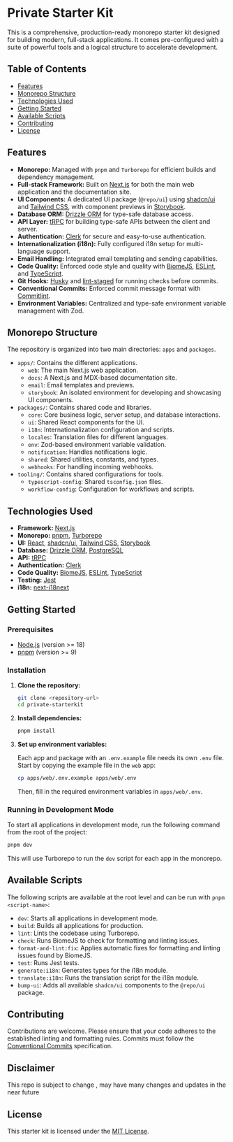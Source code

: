 # Private Starter Kit

This is a comprehensive, production-ready monorepo starter kit designed for building modern, full-stack applications. It comes pre-configured with a suite of powerful tools and a logical structure to accelerate development.

## Table of Contents

- [Features](#features)
- [Monorepo Structure](#monorepo-structure)
- [Technologies Used](#technologies-used)
- [Getting Started](#getting-started)
- [Available Scripts](#available-scripts)
- [Contributing](#contributing)
- [License](#license)

## Features

- **Monorepo:** Managed with `pnpm` and `Turborepo` for efficient builds and dependency management.
- **Full-stack Framework:** Built on [Next.js](https://nextjs.org/) for both the main web application and the documentation site.
- **UI Components:** A dedicated UI package (`@repo/ui`) using [shadcn/ui](https://ui.shadcn.com/) and [Tailwind CSS](https://tailwindcss.com/), with component previews in [Storybook](https://storybook.js.org/).
- **Database ORM:** [Drizzle ORM](https://orm.drizzle.team/) for type-safe database access.
- **API Layer:** [tRPC](https://trpc.io/) for building type-safe APIs between the client and server.
- **Authentication:** [Clerk](https://clerk.com/) for secure and easy-to-use authentication.
- **Internationalization (i18n):** Fully configured i18n setup for multi-language support.
- **Email Handling:** Integrated email templating and sending capabilities.
- **Code Quality:** Enforced code style and quality with [BiomeJS](https://biomejs.dev/), [ESLint](https://eslint.org/), and [TypeScript](https://www.typescriptlang.org/).
- **Git Hooks:** [Husky](https://typicode.github.io/husky/) and [lint-staged](https://github.com/okonet/lint-staged) for running checks before commits.
- **Conventional Commits:** Enforced commit message format with [Commitlint](https://commitlint.js.org/).
- **Environment Variables:** Centralized and type-safe environment variable management with Zod.

## Monorepo Structure

The repository is organized into two main directories: `apps` and `packages`.

-   `apps/`: Contains the different applications.
    -   `web`: The main Next.js web application.
    -   `docs`: A Next.js and MDX-based documentation site.
    -   `email`: Email templates and previews.
    -   `storybook`: An isolated environment for developing and showcasing UI components.
-   `packages/`: Contains shared code and libraries.
    -   `core`: Core business logic, server setup, and database interactions.
    -   `ui`: Shared React components for the UI.
    -   `i18n`: Internationalization configuration and scripts.
    -   `locales`: Translation files for different languages.
    -   `env`: Zod-based environment variable validation.
    -   `notification`: Handles notifications logic.
    -   `shared`: Shared utilities, constants, and types.
    -   `webhooks`: For handling incoming webhooks.
-   `tooling/`: Contains shared configurations for tools.
    -   `typescript-config`: Shared `tsconfig.json` files.
    -   `workflow-config`: Configuration for workflows and scripts.

## Technologies Used

-   **Framework:** [Next.js](https://nextjs.org/)
-   **Monorepo:** [pnpm](https://pnpm.io/), [Turborepo](https://turbo.build/)
-   **UI:** [React](https://react.dev/), [shadcn/ui](https://ui.shadcn.com/), [Tailwind CSS](https://tailwindcss.com/), [Storybook](https://storybook.js.org/)
-   **Database:** [Drizzle ORM](https://orm.drizzle.team/), [PostgreSQL](https://www.postgresql.org/)
-   **API:** [tRPC](https://trpc.io/)
-   **Authentication:** [Clerk](https://clerk.com/)
-   **Code Quality:** [BiomeJS](https://biomejs.dev/), [ESLint](https://eslint.org/), [TypeScript](https://www.typescriptlang.org/)
-   **Testing:** [Jest](https://jestjs.io/)
-   **i18n:** [next-i18next](https://github.com/i18next/next-i18next)

## Getting Started

### Prerequisites

-   [Node.js](https://nodejs.org/en/) (version >= 18)
-   [pnpm](https://pnpm.io/) (version >= 9)

### Installation

1.  **Clone the repository:**

    ```bash
    git clone <repository-url>
    cd private-starterkit
    ```

2.  **Install dependencies:**

    ```bash
    pnpm install
    ```

3.  **Set up environment variables:**

    Each app and package with an `.env.example` file needs its own `.env` file. Start by copying the example file in the `web` app:

    ```bash
    cp apps/web/.env.example apps/web/.env
    ```

    Then, fill in the required environment variables in `apps/web/.env`.

### Running in Development Mode

To start all applications in development mode, run the following command from the root of the project:

```bash
pnpm dev
```

This will use Turborepo to run the `dev` script for each app in the monorepo.

## Available Scripts

The following scripts are available at the root level and can be run with `pnpm <script-name>`:

-   `dev`: Starts all applications in development mode.
-   `build`: Builds all applications for production.
-   `lint`: Lints the codebase using Turborepo.
-   `check`: Runs BiomeJS to check for formatting and linting issues.
-   `format-and-lint:fix`: Applies automatic fixes for formatting and linting issues found by BiomeJS.
-   `test`: Runs Jest tests.
-   `generate:i18n`: Generates types for the i18n module.
-   `translate:i18n`: Runs the translation script for the i18n module.
-   `bump-ui`: Adds all available `shadcn/ui` components to the `@repo/ui` package.

## Contributing

Contributions are welcome. Please ensure that your code adheres to the established linting and formatting rules. Commits must follow the [Conventional Commits](https://www.conventionalcommits.org/en/v1.0.0/) specification.

## Disclaimer

This repo is subject to change , may have many changes and updates in the near future

## License

This starter kit is licensed under the [MIT License](LICENSE).